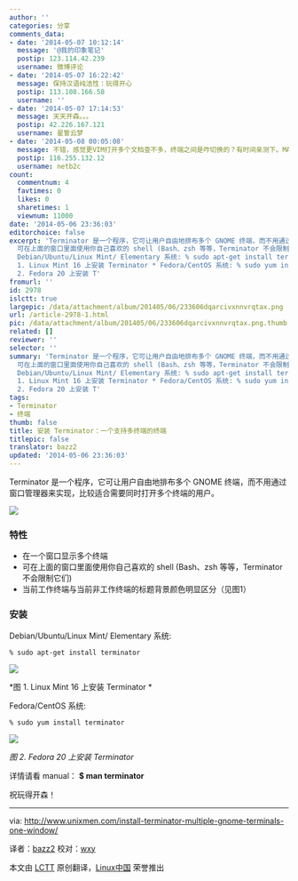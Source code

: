 ```yaml
---
author: ''
categories: 分享
comments_data:
- date: '2014-05-07 10:12:14'
  message: '@我的印象笔记'
  postip: 123.114.42.239
  username: 微博评论
- date: '2014-05-07 16:22:42'
  message: 保持汉语纯洁性：玩得开心
  postip: 113.108.166.58
  username: ''
- date: '2014-05-07 17:14:53'
  message: 天天开森。。。
  postip: 42.226.167.121
  username: 星誓云梦
- date: '2014-05-08 00:05:08'
  message: 不错，感觉更VIM打开多个文档查不多，终端之间是咋切换的？有时间亲测下。MARK。
  postip: 116.255.132.12
  username: netb2c
count:
  commentnum: 4
  favtimes: 0
  likes: 0
  sharetimes: 1
  viewnum: 11000
date: '2014-05-06 23:36:03'
editorchoice: false
excerpt: 'Terminator 是一个程序，它可让用户自由地排布多个 GNOME 终端，而不用通过窗口管理器来实现，比较适合需要同时打开多个终端的用户。  特性  在一个窗口显示多个终端
  可在上面的窗口里面使用你自己喜欢的 shell (Bash、zsh 等等，Terminator 不会限制它们) 当前工作终端与当前非工作终端的标题背景颜色明显区分（见图1）  安装
  Debian/Ubuntu/Linux Mint/ Elementary 系统: % sudo apt-get install terminator   *图
  1. Linux Mint 16 上安装 Terminator * Fedora/CentOS 系统: % sudo yum install terminator   图
  2. Fedora 20 上安装 T'
fromurl: ''
id: 2978
islctt: true
largepic: /data/attachment/album/201405/06/233606dqarcivxnnvrqtax.png
url: /article-2978-1.html
pic: /data/attachment/album/201405/06/233606dqarcivxnnvrqtax.png.thumb.jpg
related: []
reviewer: ''
selector: ''
summary: 'Terminator 是一个程序，它可让用户自由地排布多个 GNOME 终端，而不用通过窗口管理器来实现，比较适合需要同时打开多个终端的用户。  特性  在一个窗口显示多个终端
  可在上面的窗口里面使用你自己喜欢的 shell (Bash、zsh 等等，Terminator 不会限制它们) 当前工作终端与当前非工作终端的标题背景颜色明显区分（见图1）  安装
  Debian/Ubuntu/Linux Mint/ Elementary 系统: % sudo apt-get install terminator   *图
  1. Linux Mint 16 上安装 Terminator * Fedora/CentOS 系统: % sudo yum install terminator   图
  2. Fedora 20 上安装 T'
tags:
- Terminator
- 终端
thumb: false
title: 安装 Terminator：一个支持多终端的终端
titlepic: false
translator: bazz2
updated: '2014-05-06 23:36:03'
---
```


Terminator 是一个程序，它可让用户自由地排布多个 GNOME 终端，而不用通过窗口管理器来实现，比较适合需要同时打开多个终端的用户。


![](/data/attachment/album/201405/06/233606dqarcivxnnvrqtax.png)


### 特性


* 在一个窗口显示多个终端
* 可在上面的窗口里面使用你自己喜欢的 shell (Bash、zsh 等等，Terminator 不会限制它们)
* 当前工作终端与当前非工作终端的标题背景颜色明显区分（见图1）


### 安装


Debian/Ubuntu/Linux Mint/ Elementary 系统:



```
% sudo apt-get install terminator

```

![](/data/attachment/album/201405/06/233609thr7k7erh6xxjnjs.png)


\*图 1. Linux Mint 16 上安装 Terminator \*


Fedora/CentOS 系统:



```
% sudo yum install terminator

```

![](/data/attachment/album/201405/06/233613k5i2zimo4eqri77r.png)


*图 2. Fedora 20 上安装 Terminator*


详情请看 manual： **$ man terminator**


祝玩得开森！




---


via: <http://www.unixmen.com/install-terminator-multiple-gnome-terminals-one-window/>


译者：[bazz2](https://github.com/bazz2) 校对：[wxy](https://github.com/wxy)


本文由 [LCTT](https://github.com/LCTT/TranslateProject) 原创翻译，[Linux中国](http://linux.cn/) 荣誉推出